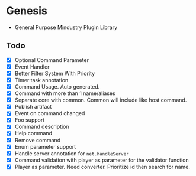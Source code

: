 # Genesis

- General Purpose Mindustry Plugin Library

## Todo

- [x] Optional Command Parameter
- [x] Event Handler
- [x] Better Filter System With Priority
- [x] Timer task annotation
- [x] Command Usage. Auto generated.
- [x] Command with more than 1 name/aliases
- [x] Separate core with common. Common will include like host command.
- [x] Publish artifact
- [x] Event on command changed
- [x] Foo support
- [x] Command description
- [x] Help command
- [x] Remove command
- [x] Enum parameter support
- [x] Handle server annotation for `net.handleServer`
- [x] Command validation with player as parameter for the validator function
- [x] Player as parameter. Need converter. Prioritize id then search for name.